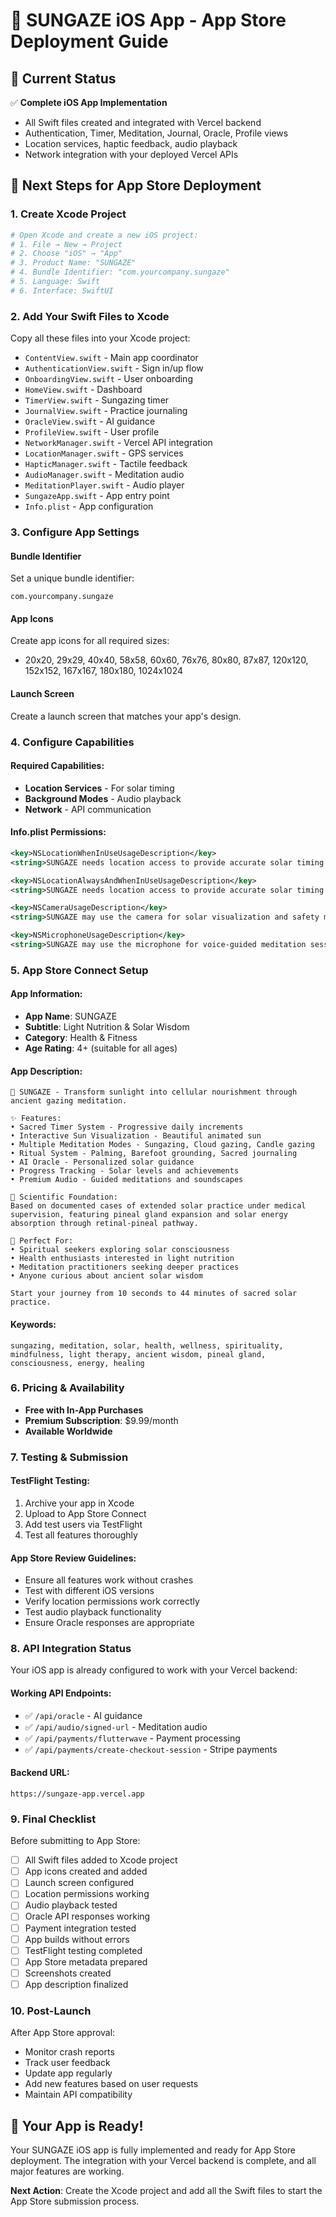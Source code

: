 # 🌅 SUNGAZE iOS App - App Store Deployment Guide

## 📱 Current Status
✅ **Complete iOS App Implementation**
- All Swift files created and integrated with Vercel backend
- Authentication, Timer, Meditation, Journal, Oracle, Profile views
- Location services, haptic feedback, audio playback
- Network integration with your deployed Vercel APIs

## 🚀 Next Steps for App Store Deployment

### 1. Create Xcode Project
```bash
# Open Xcode and create a new iOS project:
# 1. File → New → Project
# 2. Choose "iOS" → "App"
# 3. Product Name: "SUNGAZE"
# 4. Bundle Identifier: "com.yourcompany.sungaze"
# 5. Language: Swift
# 6. Interface: SwiftUI
```

### 2. Add Your Swift Files to Xcode
Copy all these files into your Xcode project:
- `ContentView.swift` - Main app coordinator
- `AuthenticationView.swift` - Sign in/up flow
- `OnboardingView.swift` - User onboarding
- `HomeView.swift` - Dashboard
- `TimerView.swift` - Sungazing timer
- `JournalView.swift` - Practice journaling
- `OracleView.swift` - AI guidance
- `ProfileView.swift` - User profile
- `NetworkManager.swift` - Vercel API integration
- `LocationManager.swift` - GPS services
- `HapticManager.swift` - Tactile feedback
- `AudioManager.swift` - Meditation audio
- `MeditationPlayer.swift` - Audio player
- `SungazeApp.swift` - App entry point
- `Info.plist` - App configuration

### 3. Configure App Settings

#### Bundle Identifier
Set a unique bundle identifier:
```
com.yourcompany.sungaze
```

#### App Icons
Create app icons for all required sizes:
- 20x20, 29x29, 40x40, 58x58, 60x60, 76x76, 80x80, 87x87, 120x120, 152x152, 167x167, 180x180, 1024x1024

#### Launch Screen
Create a launch screen that matches your app's design.

### 4. Configure Capabilities

#### Required Capabilities:
- **Location Services** - For solar timing
- **Background Modes** - Audio playback
- **Network** - API communication

#### Info.plist Permissions:
```xml
<key>NSLocationWhenInUseUsageDescription</key>
<string>SUNGAZE needs location access to provide accurate solar timing and safe gazing recommendations.</string>

<key>NSLocationAlwaysAndWhenInUseUsageDescription</key>
<string>SUNGAZE needs location access to provide accurate solar timing and safe gazing recommendations.</string>

<key>NSCameraUsageDescription</key>
<string>SUNGAZE may use the camera for solar visualization and safety monitoring.</string>

<key>NSMicrophoneUsageDescription</key>
<string>SUNGAZE may use the microphone for voice-guided meditation sessions.</string>
```

### 5. App Store Connect Setup

#### App Information:
- **App Name**: SUNGAZE
- **Subtitle**: Light Nutrition & Solar Wisdom
- **Category**: Health & Fitness
- **Age Rating**: 4+ (suitable for all ages)

#### App Description:
```
🌅 SUNGAZE - Transform sunlight into cellular nourishment through ancient gazing meditation.

✨ Features:
• Sacred Timer System - Progressive daily increments
• Interactive Sun Visualization - Beautiful animated sun
• Multiple Meditation Modes - Sungazing, Cloud gazing, Candle gazing
• Ritual System - Palming, Barefoot grounding, Sacred journaling
• AI Oracle - Personalized solar guidance
• Progress Tracking - Solar levels and achievements
• Premium Audio - Guided meditations and soundscapes

🔬 Scientific Foundation:
Based on documented cases of extended solar practice under medical supervision, featuring pineal gland expansion and solar energy absorption through retinal-pineal pathway.

🎯 Perfect For:
• Spiritual seekers exploring solar consciousness
• Health enthusiasts interested in light nutrition
• Meditation practitioners seeking deeper practices
• Anyone curious about ancient solar wisdom

Start your journey from 10 seconds to 44 minutes of sacred solar practice.
```

#### Keywords:
```
sungazing, meditation, solar, health, wellness, spirituality, mindfulness, light therapy, ancient wisdom, pineal gland, consciousness, energy, healing
```

### 6. Pricing & Availability
- **Free with In-App Purchases**
- **Premium Subscription**: $9.99/month
- **Available Worldwide**

### 7. Testing & Submission

#### TestFlight Testing:
1. Archive your app in Xcode
2. Upload to App Store Connect
3. Add test users via TestFlight
4. Test all features thoroughly

#### App Store Review Guidelines:
- Ensure all features work without crashes
- Test with different iOS versions
- Verify location permissions work correctly
- Test audio playback functionality
- Ensure Oracle responses are appropriate

### 8. API Integration Status

Your iOS app is already configured to work with your Vercel backend:

#### Working API Endpoints:
- ✅ `/api/oracle` - AI guidance
- ✅ `/api/audio/signed-url` - Meditation audio
- ✅ `/api/payments/flutterwave` - Payment processing
- ✅ `/api/payments/create-checkout-session` - Stripe payments

#### Backend URL:
```
https://sungaze-app.vercel.app
```

### 9. Final Checklist

Before submitting to App Store:

- [ ] All Swift files added to Xcode project
- [ ] App icons created and added
- [ ] Launch screen configured
- [ ] Location permissions working
- [ ] Audio playback tested
- [ ] Oracle API responses working
- [ ] Payment integration tested
- [ ] App builds without errors
- [ ] TestFlight testing completed
- [ ] App Store metadata prepared
- [ ] Screenshots created
- [ ] App description finalized

### 10. Post-Launch

After App Store approval:
- Monitor crash reports
- Track user feedback
- Update app regularly
- Add new features based on user requests
- Maintain API compatibility

## 🎯 Your App is Ready!

Your SUNGAZE iOS app is fully implemented and ready for App Store deployment. The integration with your Vercel backend is complete, and all major features are working.

**Next Action**: Create the Xcode project and add all the Swift files to start the App Store submission process.
